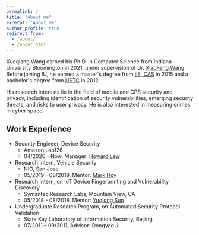 ```yaml
---
permalink: /
title: "About me"
excerpt: "About me"
author_profile: true
redirect_from: 
  - /about/
  - /about.html
---
```


<p>Xueqiang Wang earned his Ph.D. in Computer Science from Indiana University Bloomington in 2021, under supervision of Dr. <a href="https://www.informatics.indiana.edu/xw7/" target="_blank" rel="noopener">XiaoFeng Wang</a>. Before joining IU, he earned a master's&nbsp;degree from <a href="http://www.iie.ac.cn" target="_blank" rel="noopener">IIE, CAS</a> in 2015 and a bachelor's degree from <a href="https://en.ustc.edu.cn" target="_blank" rel="noopener">USTC</a> in 2012.</p>
<p><span style="color:var(--color-text);">His research interests lie in the field of mobile and CPS security and privacy, including identification of security vulnerabilities, emerging security threats, and risks to user privacy. He is also interested in measuring crimes in cyber space.&nbsp;</span></p>

<h2>Work Experience</h2>
<ul>

<li>Security Engineer, Device Security
<ul>
<li>Amazon Lab126</li>
<li>04/2020 - Now, Manager: <a href="" target="_blank" rel="noopener">Howard Lew</a></li>
</ul>
</li>

<li>Research Intern, Vehicle Security
<ul>
<li>NIO, San Jose</li>
<li>05/2019 - 08/2019, Mentor: <a href="https://www.linkedin.com/in/markthoy/" target="_blank" rel="noopener">Mark Hoy</a></li>
</ul>
</li>

<li>Research Intern, on&nbsp;IoT Device Fingerprinting and Vulnerability Discovery
<ul>
<li>Symantec Research Labs, Mountain View, CA</li>
<li>05/2018 - 08/2018, Mentor: <a href="https://yuqiongsun.org/index.html" target="_blank" rel="noopener">Yuqiong Sun</a></li>
</ul>
</li>

<li>Undergraduate Research Program, on Automated Security Protocol Validation
<ul>
<li>State Key Laboratory of Information Security, Beijing</li>
<li>07/2011 – 09/2011, Advisor: Dongyao Ji</li>
</ul>
</li>

</ul>
